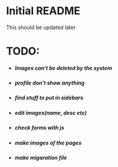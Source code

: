 # Initial README
This should be updated later
# TODO:
 * ##### Images can't be deleted by the system
 * ##### profile don't show anything
 * ##### find stuff to put in sidebars
 * ##### edit images(name, desc etc)
 * ##### check forms with js
 * ##### make images of the pages
 * ##### make migaration file
